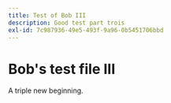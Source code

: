 ```yaml
---
title: Test of Bob III
description: Good test part trois
exl-id: 7c987936-49e5-493f-9a96-0b5451706bbd
---
```

# Bob's test file III

A triple new beginning.
